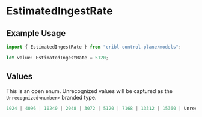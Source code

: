 # EstimatedIngestRate

## Example Usage

```typescript
import { EstimatedIngestRate } from "cribl-control-plane/models";

let value: EstimatedIngestRate = 5120;
```

## Values

This is an open enum. Unrecognized values will be captured as the `Unrecognized<number>` branded type.

```typescript
1024 | 4096 | 10240 | 2048 | 3072 | 5120 | 7168 | 13312 | 15360 | Unrecognized<number>
```